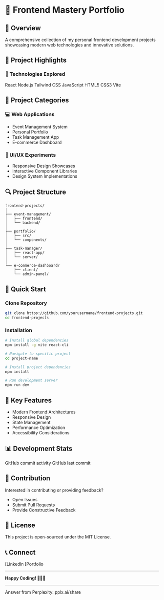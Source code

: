 # 🚀 Frontend Mastery Portfolio

## 📌 Overview
A comprehensive collection of my personal frontend development projects showcasing modern web technologies and innovative solutions.

## 🌟 Project Highlights

### 🔧 Technologies Explored
React
Node.js
Tailwind CSS
JavaScript
HTML5
CSS3
Vite

## 🌈 Project Categories

### 💻 Web Applications
- Event Management System
- Personal Portfolio
- Task Management App
- E-commerce Dashboard

### 🎨 UI/UX Experiments
- Responsive Design Showcases
- Interactive Component Libraries
- Design System Implementations

## 🔍 Project Structure

```
frontend-projects/
│
├── event-management/
│   ├── frontend/
│   └── backend/
│
├── portfolio/
│   ├── src/
│   └── components/
│
├── task-manager/
│   ├── react-app/
│   └── server/
│
└── e-commerce-dashboard/
    ├── client/
    └── admin-panel/
```

## 🚀 Quick Start

### Clone Repository
```bash
git clone https://github.com/yourusername/frontend-projects.git
cd frontend-projects
```

### Installation
```bash
# Install global dependencies
npm install -g vite react-cli

# Navigate to specific project
cd project-name

# Install project dependencies
npm install

# Run development server
npm run dev
```

## 🌟 Key Features
- Modern Frontend Architectures
- Responsive Design
- State Management
- Performance Optimization
- Accessibility Considerations

## 📊 Development Stats
GitHub commit activity
GitHub last commit

## 🤝 Contribution
Interested in contributing or providing feedback? 
- Open Issues
- Submit Pull Requests
- Provide Constructive Feedback

## 📜 License
This project is open-sourced under the MIT License.

## 📞 Connect
[LinkedIn
[Portfolio

---

**Happy Coding! 👨‍💻✨**

---
Answer from Perplexity: pplx.ai/share
